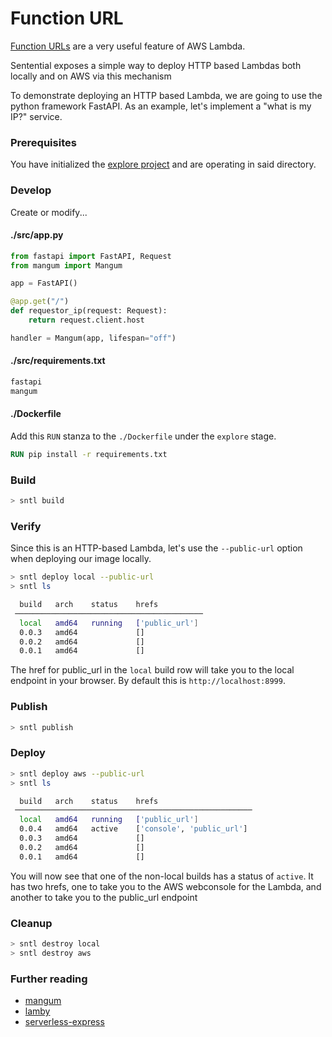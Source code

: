 # Function URL

[Function URLs](https://docs.aws.amazon.com/lambda/latest/dg/lambda-urls.html) are a very useful feature of AWS Lambda.

Sentential exposes a simple way to deploy HTTP based Lambdas both locally and on AWS via this mechanism

To demonstrate deploying an HTTP based Lambda, we are going to use the python framework FastAPI. As an example, let's implement a "what is my IP?" service.

### Prerequisites

You have initialized the [explore project](/explore/project) and are operating in said directory.

### Develop

Create or modify...

<!-- tabs:start -->

#### **./src/app.py**

```python
from fastapi import FastAPI, Request
from mangum import Mangum

app = FastAPI()

@app.get("/")
def requestor_ip(request: Request):
    return request.client.host

handler = Mangum(app, lifespan="off")
```

#### **./src/requirements.txt**

```txt
fastapi
mangum
```

#### **./Dockerfile**

Add this `RUN` stanza to the `./Dockerfile` under the `explore` stage.

```dockerfile
RUN pip install -r requirements.txt
```

<!-- tabs:end -->

### Build

```bash
> sntl build
```

### Verify

Since this is an HTTP-based Lambda, let's use the `--public-url` option when deploying our image locally.

```bash
> sntl deploy local --public-url
> sntl ls

  build   arch    status    hrefs           
 ────────────────────────────────────────── 
  local   amd64   running   ['public_url']  
  0.0.3   amd64             []              
  0.0.2   amd64             []              
  0.0.1   amd64             [] 
```

The href for public_url in the `local` build row will take you to the local endpoint in your browser. By default this is `http://localhost:8999`.

### Publish

```bash
> sntl publish
```

### Deploy

```bash
> sntl deploy aws --public-url
> sntl ls

  build   arch    status    hrefs                      
 ───────────────────────────────────────────────────── 
  local   amd64   running   ['public_url']             
  0.0.4   amd64   active    ['console', 'public_url']  
  0.0.3   amd64             []                         
  0.0.2   amd64             []                         
  0.0.1   amd64             []
```

You will now see that one of the non-local builds has a status of `active`. It has two hrefs, one to take you to the AWS webconsole for the Lambda, and another to take you to the public_url endpoint

### Cleanup

```bash
> sntl destroy local
> sntl destroy aws
```

### Further reading

- [mangum](https://mangum.io/)
- [lamby](https://lamby.custominktech.com/)
- [serverless-express](https://github.com/vendia/serverless-express)
